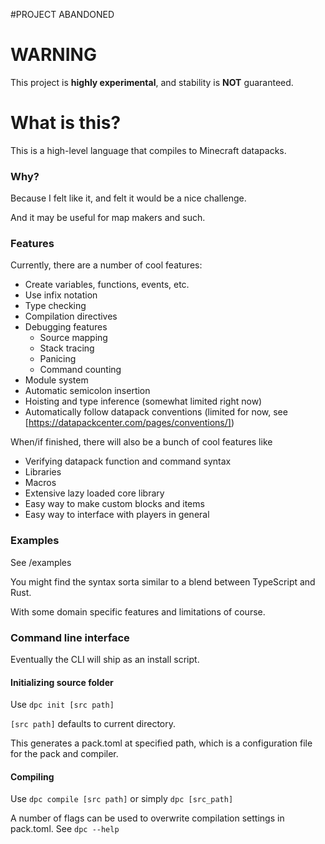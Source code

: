 #PROJECT ABANDONED

# WARNING
This project is **highly experimental**, and stability is **NOT** guaranteed.

# What is this?
This is a high-level language that compiles to Minecraft datapacks.

### Why?
Because I felt like it, and felt it would be a nice challenge.

And it may be useful for map makers and such.

### Features
Currently, there are a number of cool features:
- Create variables, functions, events, etc.
- Use infix notation
- Type checking
- Compilation directives
- Debugging features
  - Source mapping
  - Stack tracing
  - Panicing
  - Command counting
- Module system
- Automatic semicolon insertion
- Hoisting and type inference (somewhat limited right now)
- Automatically follow datapack conventions (limited for now, see [https://datapackcenter.com/pages/conventions/])

When/if finished, there will also be a bunch of cool features like
- Verifying datapack function and command syntax
- Libraries
- Macros
- Extensive lazy loaded core library
- Easy way to make custom blocks and items
- Easy way to interface with players in general

### Examples
See /examples

You might find the syntax sorta similar to a blend between TypeScript and Rust.

With some domain specific features and limitations of course.

### Command line interface
Eventually the CLI will ship as an install script.

#### Initializing source folder
Use `dpc init [src path]`

`[src path]` defaults to current directory.

This generates a pack.toml at specified path,
which is a configuration file for the pack and compiler.

#### Compiling
Use `dpc compile [src path]` or simply `dpc [src_path]`

A number of flags can be used to overwrite compilation settings in pack.toml. See `dpc --help`
